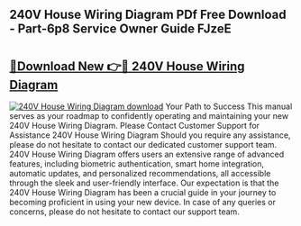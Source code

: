 ## 240V House Wiring Diagram PDf Free Download - Part-6p8 Service Owner Guide FJzeE

# <h2><a href="http://dfm85ze.blite.top/?on=240V+House+Wiring+Diagram">🔗Download New 👉🔴 240V House Wiring Diagram</a></h2>

[![240V House Wiring Diagram download](https://i.imgur.com/lujVjoI.png)](http://dfm85ze.blite.top/?on=240V+House+Wiring+Diagram)
Your Path to Success This manual serves as your roadmap to confidently operating and maintaining your new 240V House Wiring Diagram. Please Contact Customer Support for Assistance 240V House Wiring Diagram Should you require any assistance, please do not hesitate to contact our dedicated customer support team. 240V House Wiring Diagram offers users an extensive range of advanced features, including biometric authentication, smart home integration, automatic updates, and personalized recommendations, all accessible through the sleek and user-friendly interface. Our expectation is that the 240V House Wiring Diagram has been a crucial guide in your journey to becoming proficient in using your new device. In case of any queries or concerns, please do not hesitate to contact our support team.
